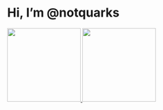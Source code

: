# Hi, I’m @notquarks
<div>
  <a href="https://github.com/notquarks">
  <img height="170em" src="https://github-readme-stats.vercel.app/api?username=notquarks&hide=stars&count_private=true&show_icons=true&theme=aura_dark&include_all_commits=true"/>
  <img height="170em" src="https://github-readme-stats.vercel.app/api/top-langs/?username=notquarks&layout=compact&langs_count=7&theme=aura_dark"/>
</div>
